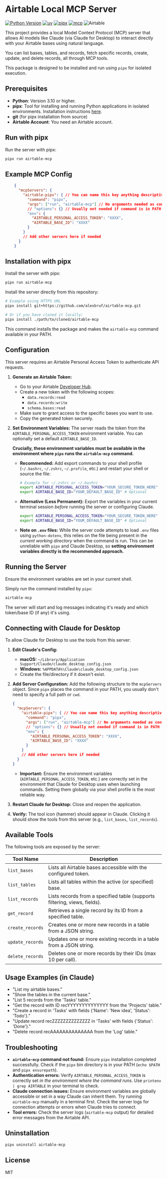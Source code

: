 # Airtable Local MCP Server

[![Python Version](https://img.shields.io/badge/python-3.13+-blue.svg)](https://www.python.org/)
[![uv](https://img.shields.io/badge/uv-0.1.41+-blue)](https://github.com/astral-sh/uv)
[![pipx](https://img.shields.io/badge/pipx-installed-blue)](https://pipx.pypa.io/stable/)
[![mcp](https://img.shields.io/badge/mcp-1.6.0+-orange)](https://pypi.org/project/mcp/)
![Airtable](https://img.shields.io/badge/Airtable-18BFFF?style=flat&logo=Airtable&logoColor=white)

This project provides a local Model Context Protocol (MCP) server that allows AI models like Claude (via Claude for Desktop) to interact directly with your Airtable bases using natural language.

You can list bases, tables, and records, fetch specific records, create, update, and delete records, all through MCP tools.

This package is designed to be installed and run using `pipx` for isolated execution.

## Prerequisites

*   **Python**: Version 3.10 or higher.
*   **pipx**: Tool for installing and running Python applications in isolated environments. Installation instructions [here](https://pipx.pypa.io/stable/installation/).
*   **git** (for pipx installation from source)
*   **Airtable Account**: You need an Airtable account.

## Run with pipx

Run the server with pipx:
```bash
pipx run airtable-mcp
```

## Example MCP Config
```json
    {
      "mcpServers": {
        "airtable-pipx": { // You can name this key anything descriptive
          "command": "pipx",
          "args": ["run", "airtable-mcp"] // No arguments needed as config is via environment variables
          // "options": {} // Usually not needed if command is in PATH and env vars are set globally
          "env": {
            "AIRTABLE_PERSONAL_ACCESS_TOKEN": "XXXX",
            "AIRTABLE_BASE_ID": "XXXX"
          }
        }
        // Add other servers here if needed
      }
    }
```

## Installation with pipx

Install the server with pipx:
```bash
pipx run airtable-mcp
```

Install the server directly from this repository:

```bash
# Example using HTTPS URL
pipx install git+https://github.com/alexbruf/airtable-mcp.git

# Or if you have cloned it locally:
pipx install ./path/to/cloned/airtable-mcp
```

This command installs the package and makes the `airtable-mcp` command available in your PATH.

## Configuration

This server requires an Airtable Personal Access Token to authenticate API requests.

1.  **Generate an Airtable Token:**
    *   Go to your Airtable [Developer Hub](https://airtable.com/developers/web/guides/personal-access-tokens).
    *   Create a new token with the following scopes:
        *   `data.records:read`
        *   `data.records:write`
        *   `schema.bases:read`
    *   Make sure to grant access to the specific bases you want to use.
    *   Copy the generated token securely.

2.  **Set Environment Variables:**
    The server reads the token from the `AIRTABLE_PERSONAL_ACCESS_TOKEN` environment variable. You can optionally set a default `AIRTABLE_BASE_ID`.

    **Crucially, these environment variables must be available in the environment where `pipx` runs the `airtable-mcp` command.**

    *   **Recommended:** Add export commands to your shell profile (`~/.bashrc`, `~/.zshrc`, `~/.profile`, etc.) and restart your shell or source the file:
        ```bash
        # Example for ~/.zshrc or ~/.bashrc
        export AIRTABLE_PERSONAL_ACCESS_TOKEN="YOUR_SECURE_TOKEN_HERE"
        export AIRTABLE_BASE_ID="YOUR_DEFAULT_BASE_ID" # Optional
        ```
    *   **Alternative (Less Permanent):** Export the variables in your current terminal session *before* running the server or configuring Claude.
        ```bash
        export AIRTABLE_PERSONAL_ACCESS_TOKEN="YOUR_SECURE_TOKEN_HERE"
        export AIRTABLE_BASE_ID="YOUR_DEFAULT_BASE_ID" # Optional
        ```
    *   **Note on `.env` files:** While the server code attempts to load `.env` files using `python-dotenv`, this relies on the file being present in the *current working directory* when the command is run. This can be unreliable with `pipx` and Claude Desktop, so **setting environment variables directly is the recommended approach.**

## Running the Server

Ensure the environment variables are set in your current shell.

Simply run the command installed by `pipx`:

```bash
airtable-mcp
```

The server will start and log messages indicating it's ready and which token/base ID (if any) it's using.

## Connecting with Claude for Desktop

To allow Claude for Desktop to use the tools from this server:

1.  **Edit Claude's Config:**
    *   **macOS:** `~/Library/Application Support/Claude/claude_desktop_config.json`
    *   **Windows:** `%APPDATA%\Claude\claude_desktop_config.json`
    *   Create the file/directory if it doesn't exist.

2.  **Add Server Configuration:** Add the following structure to the `mcpServers` object. Since `pipx` places the command in your PATH, you usually don't need to specify a full path or `cwd`.

    ```json
    {
      "mcpServers": {
        "airtable-pipx": { // You can name this key anything descriptive
          "command": "pipx",
          "args": ["run", "airtable-mcp"] // No arguments needed as config is via environment variables
          // "options": {} // Usually not needed if command is in PATH and env vars are set globally
          "env": {
            "AIRTABLE_PERSONAL_ACCESS_TOKEN": "XXXX",
            "AIRTABLE_BASE_ID": "XXXX"
          }
        }
        // Add other servers here if needed
      }
    }
    ```
    *   **Important:** Ensure the environment variables (`AIRTABLE_PERSONAL_ACCESS_TOKEN`, etc.) are correctly set in the environment that Claude for Desktop uses when launching commands. Setting them globally via your shell profile is the most reliable way.

3.  **Restart Claude for Desktop:** Close and reopen the application.

4.  **Verify:** The tool icon (hammer) should appear in Claude. Clicking it should show the tools from this server (e.g., `list_bases`, `list_records`).

## Available Tools

The following tools are exposed by the server:

| Tool Name         | Description                                                                 |
|-------------------|-----------------------------------------------------------------------------|
| `list_bases`      | Lists all Airtable bases accessible with the configured token.              |
| `list_tables`     | Lists all tables within the active (or specified) base.                     |
| `list_records`    | Lists records from a specified table (supports filtering, views, fields).   |
| `get_record`      | Retrieves a single record by its ID from a specified table.                 |
| `create_records`  | Creates one or more new records in a table from a JSON string.              |
| `update_records`  | Updates one or more existing records in a table from a JSON string.         |
| `delete_records`  | Deletes one or more records by their IDs (max 10 per call).                 |

## Usage Examples (in Claude)

*   "List my airtable bases."
*   "Show the tables in the current base."
*   "List 5 records from the 'Tasks' table."
*   "Get the record with ID recYYYYYYYYYYYYYY from the 'Projects' table."
*   "Create a record in 'Tasks' with fields {'Name': 'New idea', 'Status': 'Todo'}."
*   "Update record recZZZZZZZZZZZZZZ in 'Tasks' with fields {'Status': 'Done'}."
*   "Delete record recAAAAAAAAAAAAAA from the 'Log' table."

## Troubleshooting

*   **`airtable-mcp` command not found:** Ensure `pipx` installation completed successfully. Check if the `pipx` bin directory is in your PATH (`echo $PATH` and `pipx ensurepath`).
*   **Authentication errors:** Verify `AIRTABLE_PERSONAL_ACCESS_TOKEN` is correctly set *in the environment where the command runs*. Use `printenv | grep AIRTABLE` in your terminal to check.
*   **Claude connection issues:** Ensure environment variables are globally accessible or set in a way Claude can inherit them. Try running `airtable-mcp` manually in a terminal first. Check the server logs for connection attempts or errors when Claude tries to connect.
*   **Tool errors:** Check the server logs (`airtable-mcp` output) for detailed error messages from the Airtable API.

## Uninstallation

```bash
pipx uninstall airtable-mcp
```

## License

MIT